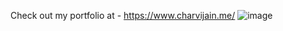 Check out my portfolio at - https://www.charvijain.me/
![image](https://user-images.githubusercontent.com/97164074/200180809-bc95ee09-343e-4656-926d-13ceea1172ce.png)
